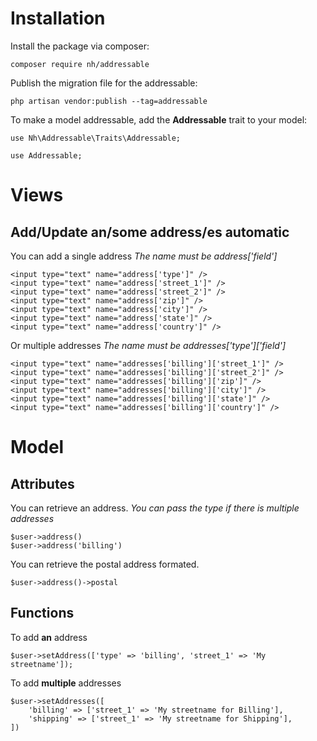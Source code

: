 # Installation

Install the package via composer:

```
composer require nh/addressable
```

Publish the migration file for the addressable:

```
php artisan vendor:publish --tag=addressable
```

To make a model addressable, add the **Addressable** trait to your model:

```
use Nh\Addressable\Traits\Addressable;

use Addressable;
```

# Views

## Add/Update an/some address/es automatic

You can add a single address
*The name must be address['field']*

```
<input type="text" name="address['type']" />
<input type="text" name="address['street_1']" />
<input type="text" name="address['street_2']" />
<input type="text" name="address['zip']" />
<input type="text" name="address['city']" />
<input type="text" name="address['state']" />
<input type="text" name="address['country']" />
```

Or multiple addresses
*The name must be addresses['type']['field']*

```
<input type="text" name="addresses['billing']['street_1']" />
<input type="text" name="addresses['billing']['street_2']" />
<input type="text" name="addresses['billing']['zip']" />
<input type="text" name="addresses['billing']['city']" />
<input type="text" name="addresses['billing']['state']" />
<input type="text" name="addresses['billing']['country']" />
```

# Model

## Attributes

You can retrieve an address.
*You can pass the type if there is multiple addresses*

```
$user->address()
$user->address('billing')
```

You can retrieve the postal address formated.

```
$user->address()->postal
```

## Functions

To add **an** address

```
$user->setAddress(['type' => 'billing', 'street_1' => 'My streetname']);
```

To add **multiple** addresses

```
$user->setAddresses([
    'billing' => ['street_1' => 'My streetname for Billing'],
    'shipping' => ['street_1' => 'My streetname for Shipping'],
])
```
